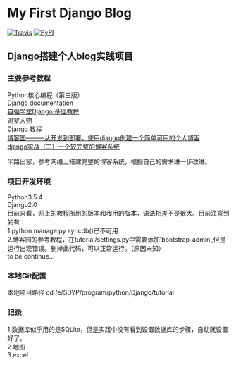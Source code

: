 # My First Django Blog
[![Travis](https://img.shields.io/badge/Python-3.5.4-blue.svg?style=plastic)]()
[![PyPI](https://img.shields.io/badge/Django-2.0-green.svg?style=plastic)]()

## Django搭建个人blog实践项目

### 主要参考教程
Python核心编程（第三版）    
[Django documentation](https://docs.djangoproject.com/en/2.0/)     
[自强学堂Django 基础教程](https://code.ziqiangxuetang.com/django/django-tutorial.html)    
[追梦人物](https://www.zmrenwu.com/)    
[Django 教程](http://www.runoob.com/django/django-tutorial.html)     
[博客园———从开发到部署，使用django创建一个简单可用的个人博客](https://www.cnblogs.com/Liqiongyu/p/5909706.html)    
[django实战（二）一个较完整的博客系统](http://blog.csdn.net/a18852867035/article/details/66475879?locationNum=10&fps=1)

半路出家，参考网络上搭建完整的博客系统，根据自己的需求进一步改进。

### 项目开发环境
Python3.5.4    
Django2.0    
目前来看，网上的教程所用的版本和我用的版本，语法相差不是很大。目前注意到的有：        
1.python manage.py syncdb()已不可用         
2.博客园的参考教程，在tutorial/settings.py中需要添加'bootstrap_admin',但是运行出现错误。删掉此代码，可以正常运行。（原因未知）         
to be continue...

### 本地Git配置
本地项目路径
cd /e/SDYP/program/python/Django/tutorial

### 记录
1.数据库似乎用的是SQLite，但是实践中没有看到设置数据库的步骤，自动就设置好了。    
2.地图    
3.excel
